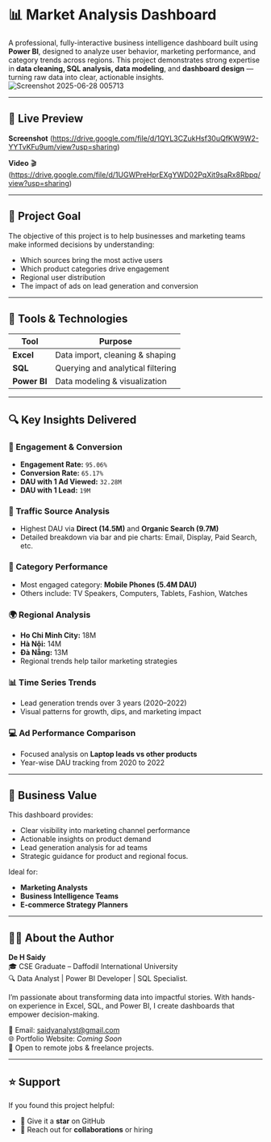 # 📊 Market Analysis Dashboard

A professional, fully-interactive business intelligence dashboard built using **Power BI**, designed to analyze user behavior, marketing performance, and category trends across regions. This project demonstrates strong expertise in **data cleaning, SQL analysis, data modeling**, and **dashboard design** — turning raw data into clear, actionable insights.
![Screenshot 2025-06-28 005713](https://github.com/user-attachments/assets/9d6ffb42-da6c-4db6-a6fb-c626eda83124)



---

## 📸 Live Preview 


**Screenshot**
(https://drive.google.com/file/d/1QYL3CZukHsf30uQfKW9W2-YYTvKFu9um/view?usp=sharing) 

**Video**
🎬 (https://drive.google.com/file/d/1UGWPreHprEXgYWD02PqXit9saRx8Rbpq/view?usp=sharing)


---

## 🎯 Project Goal

The objective of this project is to help businesses and marketing teams make informed decisions by understanding:
- Which sources bring the most active users
- Which product categories drive engagement 
- Regional user distribution
- The impact of ads on lead generation and conversion

---

## 🧰 Tools & Technologies

| Tool      | Purpose                          |
|-----------|----------------------------------|
| **Excel** | Data import, cleaning & shaping |
| **SQL**   | Querying and analytical filtering|
| **Power BI** | Data modeling & visualization  |

---

## 🔍 Key Insights Delivered

### 🧠 Engagement & Conversion
- **Engagement Rate:** `95.06%`
- **Conversion Rate:** `65.17%`
- **DAU with 1 Ad Viewed:** `32.28M`
- **DAU with 1 Lead:** `19M`

### 🔗 Traffic Source Analysis
- Highest DAU via **Direct (14.5M)** and **Organic Search (9.7M)**
- Detailed breakdown via bar and pie charts: Email, Display, Paid Search, etc.

### 🛒 Category Performance
- Most engaged category: **Mobile Phones (5.4M DAU)**
- Others include: TV Speakers, Computers, Tablets, Fashion, Watches

### 🌍 Regional Analysis
- **Ho Chi Minh City:** 18M  
- **Hà Nội:** 14M  
- **Đà Nẵng:** 13M  
- Regional trends help tailor marketing strategies

### 📊 Time Series Trends
- Lead generation trends over 3 years (2020–2022)
- Visual patterns for growth, dips, and marketing impact

### 💻 Ad Performance Comparison
- Focused analysis on **Laptop leads vs other products**
- Year-wise DAU tracking from 2020 to 2022


---


## 💼 Business Value

This dashboard provides:
- Clear visibility into marketing channel performance
- Actionable insights on product demand
- Lead generation analysis for ad teams
- Strategic guidance for product and regional focus.

Ideal for:
- **Marketing Analysts**
- **Business Intelligence Teams**
- **E-commerce Strategy Planners**

---

## 👨‍💼 About the Author

**De H Saidy**  
🎓 CSE Graduate – Daffodil International University  
🔍 Data Analyst | Power BI Developer | SQL Specialist.

I’m passionate about transforming data into impactful stories. With hands-on experience in Excel, SQL, and Power BI, I create dashboards that empower decision-making.

📧 Email: saidyanalyst@gmail.com  
🌐 Portfolio Website: *Coming Soon*  
📌 Open to remote jobs & freelance projects.

---

## ⭐ Support

If you found this project helpful:
- 🌟 Give it a **star** on GitHub  
- 📩 Reach out for **collaborations** or hiring
